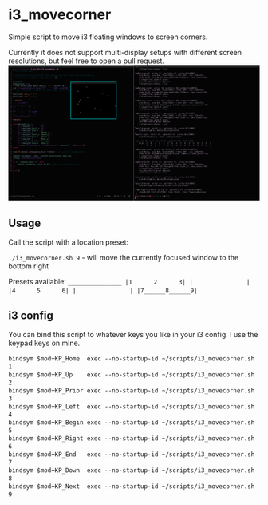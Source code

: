 # i3_movecorner
Simple script to move i3 floating windows to screen corners.

Currently it does not support multi-display setups with different screen resolutions, but feel free to open a pull request.
![](example.gif)

## Usage

Call the script with a location preset:

`./i3_movecorner.sh 9` - will move the currently focused window to the bottom right

Presets available:
`_______________
|1      2      3|
|               |
|4      5      6|
|               |
|7______8______9|
`

## i3 config

You can bind this script to whatever keys you like in your i3 config. I use the keypad keys on mine.
```
bindsym $mod+KP_Home  exec --no-startup-id ~/scripts/i3_movecorner.sh 1
bindsym $mod+KP_Up    exec --no-startup-id ~/scripts/i3_movecorner.sh 2
bindsym $mod+KP_Prior exec --no-startup-id ~/scripts/i3_movecorner.sh 3
bindsym $mod+KP_Left  exec --no-startup-id ~/scripts/i3_movecorner.sh 4
bindsym $mod+KP_Begin exec --no-startup-id ~/scripts/i3_movecorner.sh 5
bindsym $mod+KP_Right exec --no-startup-id ~/scripts/i3_movecorner.sh 6
bindsym $mod+KP_End   exec --no-startup-id ~/scripts/i3_movecorner.sh 7
bindsym $mod+KP_Down  exec --no-startup-id ~/scripts/i3_movecorner.sh 8
bindsym $mod+KP_Next  exec --no-startup-id ~/scripts/i3_movecorner.sh 9
```
